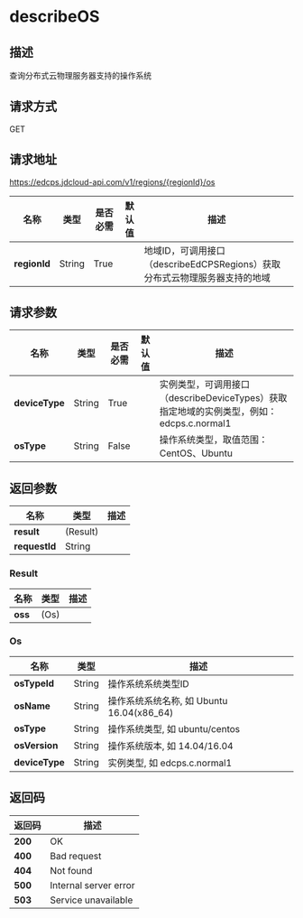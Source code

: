 # describeOS


## 描述
查询分布式云物理服务器支持的操作系统

## 请求方式
GET

## 请求地址
https://edcps.jdcloud-api.com/v1/regions/{regionId}/os

|名称|类型|是否必需|默认值|描述|
|---|---|---|---|---|
|**regionId**|String|True| |地域ID，可调用接口（describeEdCPSRegions）获取分布式云物理服务器支持的地域|

## 请求参数
|名称|类型|是否必需|默认值|描述|
|---|---|---|---|---|
|**deviceType**|String|True| |实例类型，可调用接口（describeDeviceTypes）获取指定地域的实例类型，例如：edcps.c.normal1|
|**osType**|String|False| |操作系统类型，取值范围：CentOS、Ubuntu|


## 返回参数
|名称|类型|描述|
|---|---|---|
|**result**|(Result)| |
|**requestId**|String| |

### <a name="Result">Result</a>
|名称|类型|描述|
|---|---|---|
|**oss**|(Os)| |
### <a name="Os">Os</a>
|名称|类型|描述|
|---|---|---|
|**osTypeId**|String|操作系统系统类型ID|
|**osName**|String|操作系统系统名称, 如 Ubuntu 16.04(x86_64)|
|**osType**|String|操作系统类型, 如 ubuntu/centos|
|**osVersion**|String|操作系统版本, 如 14.04/16.04|
|**deviceType**|String|实例类型, 如 edcps.c.normal1|

## 返回码
|返回码|描述|
|---|---|
|**200**|OK|
|**400**|Bad request|
|**404**|Not found|
|**500**|Internal server error|
|**503**|Service unavailable|
